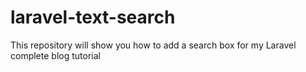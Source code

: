 # laravel-text-search
This repository will show you how to add a search box for my Laravel complete blog tutorial
